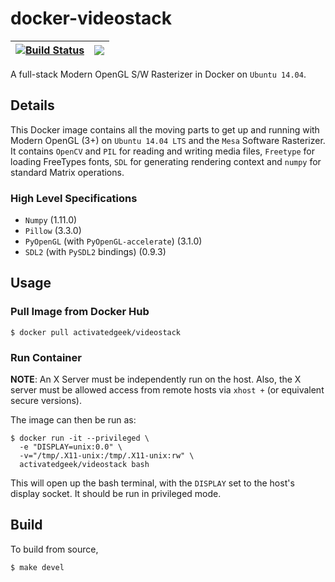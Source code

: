 # docker-videostack

| [![Build Status](https://travis-ci.org/activatedgeek/docker-videostack.svg?branch=master)](https://travis-ci.org/activatedgeek/docker-videostack) | [![](https://imagelayers.io/badge/activatedgeek/videostack:latest.svg)](https://imagelayers.io/?images=activatedgeek/videostack:latest 'Get your own badge on imagelayers.io') |
|:-:|:-:|

A full-stack Modern OpenGL S/W Rasterizer in Docker on `Ubuntu 14.04`.

## Details

This Docker image contains all the moving parts to get up and
running with Modern OpenGL (3+) on `Ubuntu 14.04 LTS` and the `Mesa` Software
Rasterizer. It contains `OpenCV` and `PIL` for reading and writing
media files, `Freetype` for loading FreeTypes fonts, `SDL` for generating
rendering context and `numpy` for standard Matrix operations.

### High Level Specifications

* `Numpy` (1.11.0)
* `Pillow` (3.3.0)
* `PyOpenGL` (with `PyOpenGL-accelerate`) (3.1.0)
* `SDL2` (with `PySDL2` bindings) (0.9.3)

## Usage

### Pull Image from Docker Hub
```
$ docker pull activatedgeek/videostack
```

### Run Container

**NOTE**: An X Server must be independently run on the host. Also, the X server
must be allowed access from remote hosts via `xhost +` (or equivalent secure versions).

The image can then be run as:
```
$ docker run -it --privileged \
  -e "DISPLAY=unix:0.0" \
  -v="/tmp/.X11-unix:/tmp/.X11-unix:rw" \
  activatedgeek/videostack bash
```

This will open up the bash terminal, with the `DISPLAY` set to the host's display
socket. It should be run in privileged mode.

## Build

To build from source,
```
$ make devel
```
